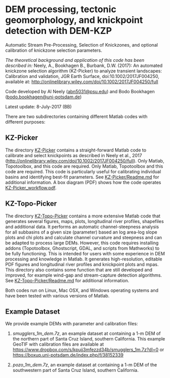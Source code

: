 # DEM processing, tectonic geomorphology, and knickpoint detection with DEM-KZP
Automatic Stream Pre-Processing, Selection of Knickzones, and optional calibration of knickzone selection parameters.

*The theoretical background and application of this code has been described in:*
Neely, A., Bookhagen B., Burbank, D.W. (2017): An automated knickzone selection algorithm (KZ-Picker) to analyze transient landscapes: Calibration and validation, JGR Earth Surface, doi:10.1002/2017JF004250, available at:
http://onlinelibrary.wiley.com/doi/10.1002/2017JF004250/full

Code developed by Al Neely (abn5031@psu.edu) and Bodo Bookhagen (bodo.bookhagen@uni-potsdam.de)

Latest update: 8-July-2017 (BB)


There are two subdirectories containing different Matlab codes with different purposes:

## KZ-Picker
The directory [KZ-Picker](KZ-Picker) contains a straight-forward Matlab code to calibrate and select knickpoints as described in Neely et al., 2017 (http://onlinelibrary.wiley.com/doi/10.1002/2017JF004250/full). Only Matlab, Topotoolbox, and this code are required. Only Matlab, Topotoolbox and this code are required. This code is particularly useful for calibrating individual basins and identifying best-fit parameters. See [KZ-Picker/Readme.md](KZ-Picker/Readme.md) for additional information. A box diagram (PDF) shows how the code operates [KZ-Picker_workflow.pdf](KZ-Picker/KZP-Picker_workflow.pdf).

## KZ-Topo-Picker
The directory [KZ-Topo-Picker](KZ-Topo-Picker) contains a more extensive Matlab code that generates several figures, maps, plots, longitudinal river profiles, shapefiles and additional data. It performs an automatic channel-steepness analysis for all subbasins of a given size (parameter) based an log area-log slope plots and chi plots and calculate channel curvature and steepness and can be adapted to process large DEMs.
However, this code requires installing addons (Topotoolbox, Ghostscript, GDAL, and scripts from Mathworks) to be fully functioning. This is intended for users with some experience in DEM processing and knowledge in Matlab. It generates high-resolution, editable PDF figures and longitudinal river profiles and knickpoint plots and mpas. This directory also contains some function that are still developed and improved, for example wind-gap and stream-capture detection algorithms. See [KZ-Topo-Picker/Readme.md](KZ-Topo-Picker/Readme.md) for additional information. 

Both codes run on Linux, Mac OSX, and Windows operating systems and have been tested with various versions of Matlab.

## Example Dataset
We provide example DEMs with parameter and calibration files:
1. _smugglers_1m_dem.7z_, an example dataset at containing a 1-m DEM of the northern part of Santa Cruz Island, southern California. This example GeoTIF with calibration files are available at https://www.dropbox.com/s/kpujj3mfezzd34b/smugglers_1m.7z?dl=0 or https://boxup.uni-potsdam.de/index.php/f/38152339

2. _pozo_1m_dem.7z_, an example dataset at containing a 1-m DEM of the southwestern part of Santa Cruz Island, southern California. 
